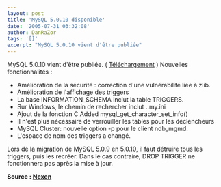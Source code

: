 ```yaml
---
layout: post
title: 'MySQL 5.0.10 disponible'
date: '2005-07-31 03:32:08'
author: DanRaZor
tags: '[]'
excerpt: "MySQL 5.0.10 vient d'être publiée"
---
```


MySQL 5.0.10 vient d'être publiée. ( [Téléchargement](http://dev.mysql.com/downloads/mysql/5.0.html) )
Nouvelles fonctionnalités :
+ Amélioration de la sécurité : correction d'une vulnérabilité liée à zlib.
+ Amélioration de l'affichage des triggers
+ La base INFORMATION_SCHEMA inclut la table TRIGGERS.
+ Sur Windows, le chemin de rechercher inclut ..my.ini
+ Ajout de la fonction C Added mysql_get_character_set_info()
+ Il n'est plus nécessaire de verrouiller les tables pour les déclencheurs
+ MySQL Cluster: nouvelle option -p pour le client ndb_mgmd.
+ L'espace de nom des triggers a changé.

Lors de la migration de MySQL 5.0.9 en 5.0.10, il faut détruire tous les triggers, puis les recréer. Dans le cas contraire, DROP TRIGGER ne fonctionnera pas après la mise à jour.

**Source : [Nexen](http://www.nexen.net/news/gen.php/2004/03/06/4446,0,0,0,0.php)**
